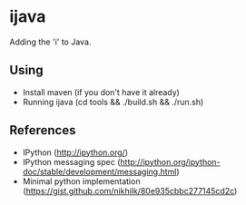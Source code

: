 # ijava

Adding the 'i' to Java.

## Using

- Install maven (if you don't have it already)
- Running ijava (cd tools && ./build.sh && ./run.sh)

## References

- IPython (http://ipython.org/)
- IPython messaging spec (http://ipython.org/ipython-doc/stable/development/messaging.html)
- Minimal python implementation (https://gist.github.com/nikhilk/80e935cbbc277145cd2c)
